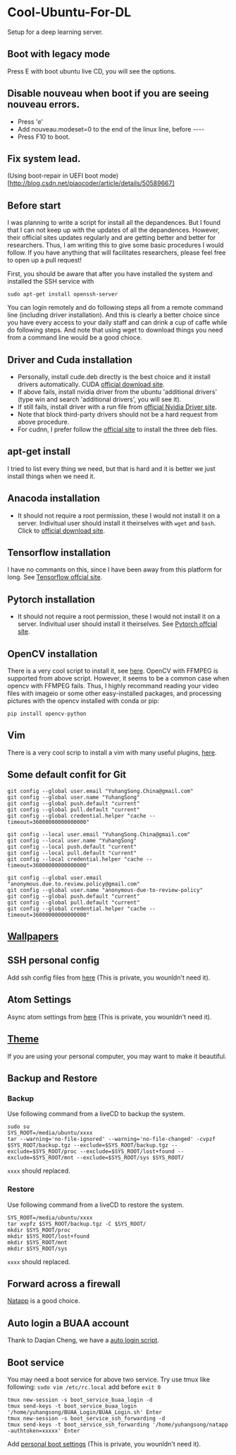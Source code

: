 # Cool-Ubuntu-For-DL
Setup for a deep learning server.

## Boot with legacy mode
Press E with boot ubuntu live CD, you will see the options.

## Disable nouveau when boot if you are seeing nouveau errors.
* Press 'e'
* Add nouveau.modeset=0 to the end of the linux line, before ----
* Press F10 to boot.

## Fix system lead.
(Using boot-repair in UEFI boot mode)[http://blog.csdn.net/piaocoder/article/details/50589667]

## Before start
I was planning to write a script for install all the depandences. 
But I found that I can not keep up with the updates of all the depandences. 
However, their official sites updates regularly and are getting better and better for researchers. 
Thus, I am writing this to give some basic procedures I would follow.
If you have anything that will facilitates researchers, please feel free to open up a pull request!

First, you should be aware that after you have installed the system and installed the SSH service with
```
sudo apt-get install openssh-server
```
You can login remotely and do following steps all from a remote command line (including driver installation).
And this is clearly a better choice since you have every access to your daily staff and can drink a cup of caffe while do following steps.
And note that using wget to download things you need from a command line would be a good chioce.

## Driver and Cuda installation
* Personally, install cude.deb directly is the best choice and it install drivers automatically. CUDA [official download site](https://developer.nvidia.com/cuda-downloads).
* If above fails, install nvidia driver from the ubuntu 'additional drivers' (type win and search 'additional drivers', you will see it).
* If still fails, install driver with a run file from [official Nvidia Driver site](http://www.nvidia.com/Download/index.aspx?).
* Note that block third-party drivers should not be a hard request from above procedure.
* For cudnn, I prefer follow the [official site](https://developer.nvidia.com/cudnn) to install the three deb files.

## apt-get install
I tried to list every thing we need, but that is hard and it is better we just install things when we need it.

## Anacoda installation
* It should not require a root permission, these I would not install it on a server. Indivitual user should install it theirselves with ```wget``` and ```bash```. Click to [official download site](https://www.anaconda.com/download/#linux).

## Tensorflow installation
I have no commants on this, since I have been away from this platform for long. See [Tensorflow offcial site](https://www.tensorflow.org/install/install_linux).

## Pytorch installation
* It should not require a root permission, these I would not install it on a server. Indivitual user should install it theirselves. See [Pytorch offcial site](http://pytorch.org/).

## OpenCV installation
There is a very cool script to install it, see [here](https://github.com/jayrambhia/Install-OpenCV).
OpenCV with FFMPEG is supported from above script.
However, it seems to be a common case when opencv with FFMPEG fails.
Thus, I highly recommand reading your video files with imageio or some other easy-installed packages, and processing pictures with the opencv installed with conda or pip:
```
pip install opencv-python
```

## Vim
There is a very cool scrip to install a vim with many useful plugins, [here](https://github.com/ma6174/vim-deprecated).

## Some default confit for Git
```
git config --global user.email "YuhangSong.China@gmail.com"
git config --global user.name "YuhangSong"
git config --global push.default "current"
git config --global pull.default "current" 
git config --global credential.helper "cache --timeout=36000000000000000"

git config --local user.email "YuhangSong.China@gmail.com"
git config --local user.name "YuhangSong"
git config --local push.default "current"
git config --local pull.default "current" 
git config --local credential.helper "cache --timeout=36000000000000000"
```

```
git config --global user.email "anonymous.due.to.review.policy@gmail.com"
git config --global user.name "anonymous-due-to-review-policy"
git config --global push.default "current"
git config --global pull.default "current" 
git config --global credential.helper "cache --timeout=36000000000000000"
```

## [Wallpapers](https://github.com/YuhangSong/Pictures)

## SSH personal config
Add ssh config files from [here](https://github.com/YuhangSong/my_ssh) (This is private, you wounldn't need it).

## Atom Settings
Async atom settings from [here](https://github.com/YuhangSong/atom) (This is private, you wounldn't need it).

## [Theme](https://github.com/YuhangSong/.theme)
If you are using your personal computer, you may want to make it beautiful.

## Backup and Restore

### Backup
Use following command from a liveCD to backup the system.
```
sudo su
SYS_ROOT=/media/ubuntu/xxxx
tar --warning='no-file-ignored' --warning='no-file-changed' -cvpzf $SYS_ROOT/backup.tgz --exclude=$SYS_ROOT/backup.tgz --exclude=$SYS_ROOT/proc --exclude=$SYS_ROOT/lost+found --exclude=$SYS_ROOT/mnt --exclude=$SYS_ROOT/sys $SYS_ROOT/
```
```xxxx``` should replaced.

### Restore
Use following command from a liveCD to restore the system.
```
SYS_ROOT=/media/ubuntu/xxxx
tar xvpfz $SYS_ROOT/backup.tgz -C $SYS_ROOT/
mkdir $SYS_ROOT/proc
mkdir $SYS_ROOT/lost+found 
mkdir $SYS_ROOT/mnt 
mkdir $SYS_ROOT/sys
```
```xxxx``` should replaced.

## Forward across a firewall
[Natapp](https://natapp.cn/) is a good choice.

## Auto login a BUAA account
Thank to Daqian Cheng, we have a [auto login script](https://github.com/DaqianCheng/BUAA_Login).

## Boot service
You may need a boot service for above two service. Try use tmux like following:
```sudo vim /etc/rc.local```
add before ```exit 0```
```
tmux new-session -s boot_service_buaa_login -d
tmux send-keys -t boot_service_buaa_login '/home/yuhangsong/BUAA_Login/BUAA_Login.sh' Enter
tmux new-session -s boot_service_ssh_forwarding -d
tmux send-keys -t boot_service_ssh_forwarding '/home/yuhangsong/natapp -authtoken=xxxxx' Enter
```
Add [personal boot settings](https://github.com/YuhangSong/boot_service) (This is private, you wounldn't need it).
